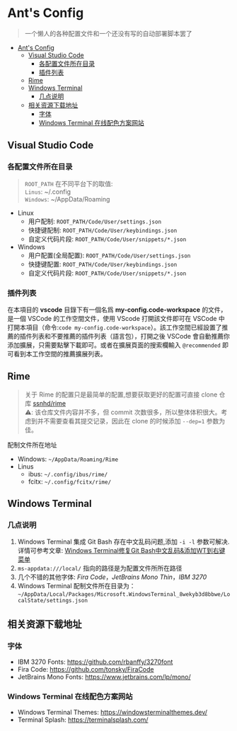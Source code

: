 # Ant's Config

> 一个懒人的各种配置文件和一个还没有写的自动部署脚本罢了

- [Ant's Config](#ants-config)
  - [Visual Studio Code](#visual-studio-code)
    - [各配置文件所在目录](#各配置文件所在目录)
    - [插件列表](#插件列表)
  - [Rime](#rime)
  - [Windows Terminal](#windows-terminal)
    - [几点说明](#几点说明)
  - [相关资源下载地址](#相关资源下载地址)
    - [字体](#字体)
    - [Windows Terminal 在线配色方案网站](#windows-terminal-在线配色方案网站)

## Visual Studio Code

### 各配置文件所在目录

> `ROOT_PATH` 在不同平台下的取值:  
> `Linus`: ~/.config  
> `Windows`: ~/AppData/Roaming

- Linux
  - 用户配制: `ROOT_PATH/Code/User/settings.json`
  - 快捷键配制: `ROOT_PATH/Code/User/keybindings.json`
  - 自定义代码片段: `ROOT_PATH/Code/User/snippets/*.json`
- Windows
  - 用户配置(全局配置): `ROOT_PATH/Code/User/settings.json`
  - 快捷键配置: `ROOT_PATH/Code/User/keybindings.json`
  - 自定义代码片段: `ROOT_PATH/Code/User/snippets/*.json`

### 插件列表

在本項目的 **vscode** 目錄下有一個名爲 **my-config.code-workspace** 的文件，是一個 VSCode 的工作空間文件，使用 VScode 打開該文件即可在 VSCode 中打開本項目（命令:`code my-config.code-workspace`）。該工作空間已經設置了推薦的插件列表和不要推薦的插件列表（語言包），打開之後 VSCode 會自動推薦你添加擴展，只需要點擊下載即可。或者在擴展頁面的搜索欄輸入 `@recommended` 即可看到本工作空間的推薦擴展列表。

## Rime

> 关于 Rime 的配置只是最简单的配置,想要获取更好的配置可直接 clone 仓库 [ssnhd/rime](https://github.com/ssnhd/rime)  
> ⚠️: 该仓库文件内容并不多，但 commit 次数很多，所以整体体积很大。考虑到并不需要查看其提交记录，因此在 clone 的时候添加 `--dep=1` 参数为佳。

配制文件所在地址

- Windows: `~/AppData/Roaming/Rime`
- Linus
  - ibus: `~/.config/ibus/rime/`
  - fcitx: `~/.config/fcitx/rime/`

## Windows Terminal

### 几点说明

1. Windows Terminal 集成 Git Bash 存在中文乱码问题,添加 `-i -l` 参数可解决.详情可参考文章: [Windows Terminal修复Git Bash中文乱码&添加WT到右键菜单](https://zhuanlan.zhihu.com/p/166407830)
2. `ms-appdata:///local/` 指向的路径是为配置文件所所在路径
3. 几个不错的其他字体: *Fira Code*，*JetBrains Mono Thin*，*IBM 3270*
4. Windows Terminal 配制文件所在目录为：`~/AppData/Local/Packages/Microsoft.WindowsTerminal_8wekyb3d8bbwe/LocalState/settings.json`

## 相关资源下载地址

### 字体

- IBM 3270 Fonts: <https://github.com/rbanffy/3270font>
- Fira Code: <https://github.com/tonsky/FiraCode>
- JetBrains Mono Fonts: <https://www.jetbrains.com/lp/mono/>

### Windows Terminal 在线配色方案网站

- Windows Terminal Themes: <https://windowsterminalthemes.dev/>
- Terminal Splash: <https://terminalsplash.com/>
